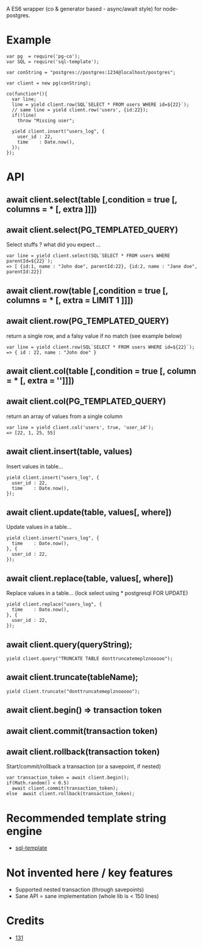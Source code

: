 A ES6 wrapper (co & generator based - async/await style) for node-postgres.


# Example
```
var pg  = require('pg-co');
var SQL = require('sql-template');

var conString = "postgres://postgres:1234@localhost/postgres";

var client = new pg(conString);

co(function*(){
  var line;
  line = yield client.row(SQL`SELECT * FROM users WHERE id=${22}`);
  // same line = yield client.row('users', {id:22});
  if(!line)
    throw "Missing user";

  yield client.insert("users_log", {
    user_id : 22,
    time    : Date.now(),
  });
});
```

# API

## await client.select(table [,condition = true [, columns = * [, extra ]]])
## await client.select(PG_TEMPLATED_QUERY)
  Select stuffs ? what did you expect ...

```
var line = yield client.select(SQL`SELECT * FROM users WHERE parentId=${22}`);
=> [ {id:1, name : "John doe", parentId:22}, {id:2, name : "Jane doe", parentId:22}]
```



## await client.row(table [,condition = true [, columns = * [, extra = LIMIT 1 ]]])
## await client.row(PG_TEMPLATED_QUERY)
  return a single row, and a falsy value if no match (see example below)

```
var line = yield client.row(SQL`SELECT * FROM users WHERE id=${22}`);
=> { id : 22, name : "John doe" }
```


## await client.col(table [,condition = true [, column = * [, extra = '']]])
## await client.col(PG_TEMPLATED_QUERY)
  return an array of values from a single column

```
var line = yield client.col('users', true, 'user_id');
=> [22, 1, 25, 55]
```


## await client.insert(table, values)
Insert values in table...

```
yield client.insert("users_log", {
  user_id : 22,
  time    : Date.now(),
});
```


## await client.update(table, values[, where])
Update values in a table...

```
yield client.insert("users_log", {
  time    : Date.now(),
}, {
  user_id : 22,
});
```


## await client.replace(table, values[, where])
Replace values in a table... (lock select using * postgresql FOR UPDATE)

```
yield client.replace("users_log", {
  time    : Date.now(),
}, {
  user_id : 22,
});
```




## await client.query(queryString);
```
yield client.query("TRUNCATE TABLE donttruncatemeplznooooo");
```


## await client.truncate(tableName);
```
yield client.truncate("donttruncatemeplznooooo");
```




## await client.begin() => transaction token
## await client.commit(transaction token)
## await client.rollback(transaction token)
Start/commit/rollback a transaction (or a savepoint, if nested)

```
var transaction_token = await client.begin();
if(Math.random() < 0.5)
  await client.commit(transaction_token);
else  await client.rollback(transaction_token);
```



# Recommended template string engine
* [sql-template](https://github.com/131/sql-template)

# Not invented here / key features
* Supported nested transaction (through savepoints)
* Sane API = sane implementation (whole lib is < 150 lines)


# Credits
* [131](https://github.com/131)
